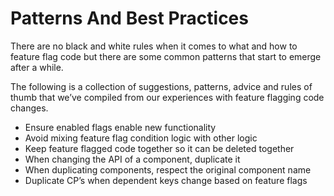# Patterns And Best Practices

There are no black and white rules when it comes to what and how to feature flag code but there are some common patterns that start to emerge after a while.

The following is a collection of suggestions, patterns, advice and rules of thumb that we’ve compiled from our experiences with feature flagging code changes.

* Ensure enabled flags enable new functionality
* Avoid mixing feature flag condition logic with other logic
* Keep feature flagged code together so it can be deleted together
* When changing the API of a component, duplicate it
* When duplicating components, respect the original component name
* Duplicate CP’s when dependent keys change based on feature flags



